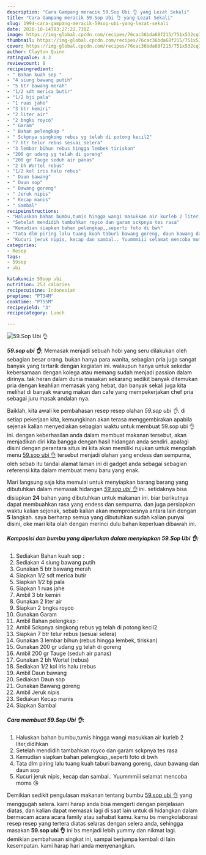 ```yaml
---
description: "Cara Gampang meracik 59.Sop Ubi 👌 yang Lezat Sekali"
title: "Cara Gampang meracik 59.Sop Ubi 👌 yang Lezat Sekali"
slug: 1994-cara-gampang-meracik-59sop-ubi-yang-lezat-sekali
date: 2020-10-14T03:27:22.730Z
image: https://img-global.cpcdn.com/recipes/76cac36bda68f215/751x532cq70/59sop-ubi-👌-foto-resep-utama.jpg
thumbnail: https://img-global.cpcdn.com/recipes/76cac36bda68f215/751x532cq70/59sop-ubi-👌-foto-resep-utama.jpg
cover: https://img-global.cpcdn.com/recipes/76cac36bda68f215/751x532cq70/59sop-ubi-👌-foto-resep-utama.jpg
author: Clayton Quinn
ratingvalue: 4.3
reviewcount: 8
recipeingredient:
- " Bahan kuah sop "
- "4 siung bawang putih"
- "5 btr bawang merah"
- "1/2 sdt merica butir"
- "1/2 bji pala"
- "1 ruas jahe"
- "3 btr kemiri"
- "2 liter air"
- "2 bngks royco"
- " Garam"
- " Bahan pelengkap "
- " Sckpnya singkong rebus yg telah di potong kecil2"
- "7 btr telur rebus sesuai selera"
- "3 lembar bihun rebus hingga lembek tiriskan"
- "200 gr udang yg telah di goreng"
- "200 gr Tauge seduh air panas"
- "2 bh Wortel rebus"
- "1/2 kol iris halu rebus"
- " Daun bawang"
- " Daun sop"
- " Bawang goreng"
- " Jeruk nipis"
- " Kecap manis"
- " Sambal"
recipeinstructions:
- "Haluskan bahan bumbu,tumis hingga wangi masukkan air kurleb 2 liter,didihkan"
- "Setelah mendidih tambahkan royco dan garam sckpnya tes rasa"
- "Kemudian siapkan bahan pelengkap,,seperti foto di bwh"
- "Tata dlm piring lalu tuang kuah taburi bawang goreng, daun bawang dan daun sop"
- "Kucuri jeruk nipis, kecap dan sambal.. Yuummmiii selamat mencoba moms 😘"
categories:
- Resep
tags:
- 59sop
- ubi

katakunci: 59sop ubi 
nutrition: 253 calories
recipecuisine: Indonesian
preptime: "PT34M"
cooktime: "PT55M"
recipeyield: "3"
recipecategory: Lunch

---
```



![59.Sop Ubi 👌](https://img-global.cpcdn.com/recipes/76cac36bda68f215/751x532cq70/59sop-ubi-👌-foto-resep-utama.jpg)

<b><i>59.sop ubi 👌</i></b>, Memasak menjadi sebuah hobi yang seru dilakukan oleh sebagian besar orang. bukan hanya para wanita, sebagian pria juga sangat banyak yang tertarik dengan kegiatan ini. walaupun hanya untuk sekedar kebersamaan dengan kolega atau memang sudah menjadi passion dalam dirinya. tak heran dalam dunia masakan sekarang sedikit banyak ditemukan pria dengan keahlian memasak yang hebat, dan banyak sekali juga kita melihat di banyak warung makan dan cafe yang mempekerjakan chef pria sebagai juru masak andalan nya.



Baiklah, kita awali ke pembahasan resep resep olahan <i>59.sop ubi 👌</i>. di setiap pekerjaan kita, kemungkinan akan terasa menggembirakan apabila sejenak kalian menyediakan sebagian waktu untuk membuat 59.sop ubi 👌 ini. dengan keberhasilan anda dalam membuat makanan tersebut, akan menjadikan diri kita bangga dengan hasil hidangan anda sendiri. apalagi disini dengan perantara situs ini kita akan memiliki rujukan untuk mengolah menu <u>59.sop ubi 👌</u> tersebut menjadi olahan yang endess dan sempurna, oleh sebab itu tandai alamat laman ini di gadget anda sebagai sebagian referensi kita dalam membuat menu baru yang enak.


Mari langsung saja kita memulai untuk menyiapkan barang barang yang dibutuhkan dalam memasak hidangan <u><i>59.sop ubi 👌</i></u> ini. setidaknya bisa disiapkan <b>24</b> bahan yang dibutuhkan untuk makanan ini. biar berikutnya dapat membuahkan rasa yang endess dan sempurna. dan juga persiapkan waktu kalian sejenak, sebab kalian akan memprosesnya antara lain dengan <b>5</b> langkah. saya berharap semua yang dibutuhkan sudah kalian punyai disini, oke mari kita olah dengan merinci dulu bahan keperluan dibawah ini.

<!--inarticleads1-->

##### Komposisi dan bumbu yang diperlukan dalam menyiapkan 59.Sop Ubi 👌:

1. Sediakan  Bahan kuah sop :
1. Sediakan 4 siung bawang putih
1. Gunakan 5 btr bawang merah
1. Siapkan 1/2 sdt merica butir
1. Siapkan 1/2 bji pala
1. Siapkan 1 ruas jahe
1. Ambil 3 btr kemiri
1. Gunakan 2 liter air
1. Siapkan 2 bngks royco
1. Gunakan  Garam
1. Ambil  Bahan pelengkap :
1. Ambil  Sckpnya singkong rebus yg telah di potong kecil2
1. Siapkan 7 btr telur rebus (sesuai selera)
1. Gunakan 3 lembar bihun (rebus hingga lembek, tiriskan)
1. Gunakan 200 gr udang yg telah di goreng
1. Ambil 200 gr Tauge (seduh air panas)
1. Gunakan 2 bh Wortel (rebus)
1. Sediakan 1/2 kol iris halu (rebus
1. Ambil  Daun bawang
1. Sediakan  Daun sop
1. Gunakan  Bawang goreng
1. Ambil  Jeruk nipis
1. Sediakan  Kecap manis
1. Siapkan  Sambal




<!--inarticleads2-->

##### Cara membuat 59.Sop Ubi 👌:

1. Haluskan bahan bumbu,tumis hingga wangi masukkan air kurleb 2 liter,didihkan
1. Setelah mendidih tambahkan royco dan garam sckpnya tes rasa
1. Kemudian siapkan bahan pelengkap,,seperti foto di bwh
1. Tata dlm piring lalu tuang kuah taburi bawang goreng, daun bawang dan daun sop
1. Kucuri jeruk nipis, kecap dan sambal.. Yuummmiii selamat mencoba moms 😘




Demikian sedikit pengulasan makanan tentang bumbu <u>59.sop ubi 👌</u> yang menggugah selera. kami harap anda bisa mengerti dengan penjelasan diatas, dan kalian dapat memasak lagi di saat lain untuk di hidangkan dalam bermacam acara acara family atau sahabat kamu. kamu bs mengkolaborasi resep resep yang tertera diatas selaras dengan selera anda, sehingga masakan <b>59.sop ubi 👌</b> ini bs menjadi lebih yummy dan nikmat lagi. demikian pembahasan singkat ini, sampai berjumpa kembali di lain kesempatan. kami harap hari anda menyenangkan.
